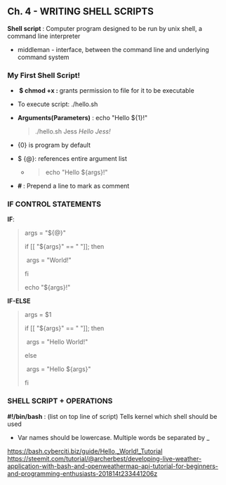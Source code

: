 ## Ch. 4 - WRITING SHELL SCRIPTS

<b> Shell script </b> : Computer program designed to be run by unix shell, a command line interpreter

* middleman - interface, between the command line and underlying command system 

### My First Shell Script!

* <b> $ chmod +x <filename>: </b>  grants permission to file for it to be executable 

* To execute script: ./hello.sh

* <b> Arguments(Parameters)</b> : echo "Hello ${1}!"

  > ./hello.sh Jess 		<i> Hello Jess! </i>

* {0} is program by default 

* $ {@}: references entire argument list 

  * > echo "Hello ${args}!" 

* <b> # </b>: Prepend a line to mark as comment 

### IF CONTROL STATEMENTS 

<b> IF</b>: 

> args = "${@}"
>
> if [[ "${args}" == " "]]; then
>
> ​	args = "World!"
>
> fi 
>
> echo "${args}!"

<b> IF-ELSE</b>

> args = $1
>
> if [[ "${args}" == " "]]; then 
>
> ​	args = "Hello World!"
>
> else
>
> ​	args = "Hello ${args}"
>
> fi 

### SHELL SCRIPT + OPERATIONS

<b> #!/bin/bash</b> : (list on top line of script) Tells kernel which shell should be used

* Var names should be lowercase. Multiple words be separated by _









https://bash.cyberciti.biz/guide/Hello,_World!_Tutorial
https://steemit.com/tutorial/@archerbest/developing-live-weather-application-with-bash-and-openweathermap-api-tutorial-for-beginners-and-programming-enthusiasts-201814t233441206z
